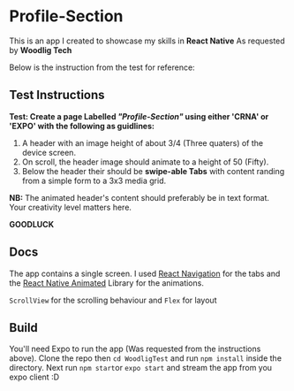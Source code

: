 # Profile-Section #
This is an app I created to showcase my skills in **React Native** As requested by **Woodlig Tech**

Below is the instruction from the test for reference: 

## Test Instructions ##

**Test: Create a page Labelled _"Profile-Section"_ using either 'CRNA' or 'EXPO' with the following as guidlines:**

1. A header with an image height of about 3/4 (Three quaters) of the device screen.
2. On scroll, the header image should animate to a height of 50 (Fifty).
3. Below the header their should be **swipe-able Tabs** with content randing from a simple form to a 3x3 media grid.

**NB:** The animated header's content should preferably be in text format.
Your creativity level matters here.

**GOODLUCK**

## Docs ##

The app contains a single screen. I used [React Navigation](https://reactnavigation.org/docs/en/material-top-tab-navigator.html) for the tabs and the [React Native Animated](https://facebook.github.io/react-native/docs/animated) Library for the animations.

`ScrollView` for the scrolling behaviour and `Flex` for layout

## Build ##

You'll need Expo to run the app (Was requested from the instructions above).
Clone the repo then `cd WoodligTest` and run `npm install` inside the directory. Next run `npm start`or `expo start` and stream the app from you expo client :D